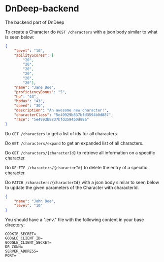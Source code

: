 # DnDeep-backend
The backend part of DnDeep

To create a Character do `POST /characters` with a json body similar to what is seen below:
```json
{
    "level": "10",
    "abilityScores": [
        "20",
        "20",
        "20",
        "20",
        "20",
        "20"],
    "name": "Jane Doe",
    "proficiencyBonus": "5",
    "hp": "43",
    "hpMax": "43",
    "speed": "30",
    "description": "An awesome new character!",
    "characterClass": "5e49929b837bfd3594b0d887",
    "race": "5e4993b8837bfd3594b0d88a"
}
```
Do `GET /characters` to get a list of ids for all characters.

Do `GET /characters/expand` to get an expanded list of all characters.

Do `GET /characters/{characterId}` to retrieve all information on a specific character.

Do `DELETE /characters/{characterId}` to delete the entry of a specific character.

Do `PATCH /characters/{characterId}` with a json body similar to seen below to update the given parameters of the Character with characterId.
```json
{
    "name": "John Doe",
    "level": "10"
}
```
You should have a ".env." file with the following content in your base directory:
```
COOKIE_SECRET=
GOOGLE_CLIENT_ID=
GOOGLE_CLIENT_SECRET=
DB_CONN=
SERVER_ADDRESS=
PORT=
```
